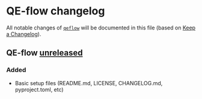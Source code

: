 # QE-flow changelog

All notable changes of [`qeflow`] will be documented in this file (based on [Keep a Changelog](https://keepachangelog.com/en/1.1.0/)).

## QE-flow [unreleased]

### Added

- Basic setup files (README.md, LICENSE, CHANGELOG.md, pyproject.toml, etc)

[`qeflow`]: https://github.com/t3n0/qeflow
[unreleased]: https://github.com/t3n0/qeflow/tree/develop
